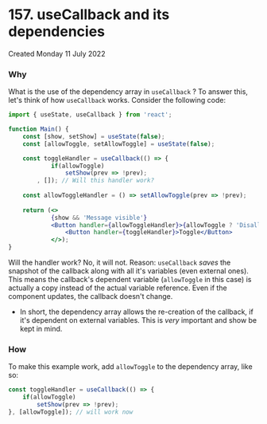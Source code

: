 # 157. useCallback and its dependencies
Created Monday 11 July 2022

### Why
What is the use of the dependency array in `useCallback` ? To answer this, let's think of how `useCallback` works. Consider the following code:
```jsx
import { useState, useCallback } from 'react';

function Main() {
	const [show, setShow] = useState(false);
	const [allowToggle, setAllowToggle] = useState(false);

	const toggleHandler = useCallback(() => {
			if(allowToggle)
				setShow(prev => !prev);
		, []); // Will this handler work?
		
	const allowToggleHandler = () => setAllowToggle(prev => !prev);
		
	return (<>
			{show && 'Message visible'}
			<Button handler={allowToggleHandler}>{allowToggle ? 'Disallow' : 'Allow'}Toggle</Button>
				<Button handler={toggleHandler}>Toggle</Button>		
			</>);
}
```
Will the handler work? No, it will not. Reason: `useCallback` *saves* the snapshot of the callback along with all it's variables (even external ones). This means the callback's dependent variable (`allowToggle` in this case) is actually a copy instead of the actual variable reference. Even if the component updates, the callback doesn't change.

- In short, the dependency array allows the re-creation of the callback, if it's dependent on external variables. This is *very* important and show be kept in mind.

### How
To make this example work, add `allowToggle` to the dependency array, like so:
```jsx
const toggleHandler = useCallback(() => {
	if(allowToggle)
		setShow(prev => !prev);
}, [allowToggle]); // will work now
```